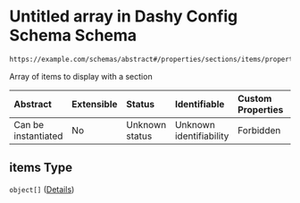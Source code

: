 # Untitled array in Dashy Config Schema Schema

```txt
https://example.com/schemas/abstract#/properties/sections/items/properties/items
```

Array of items to display with a section

| Abstract            | Extensible | Status         | Identifiable            | Custom Properties | Additional Properties | Access Restrictions | Defined In                                                                             |
| :------------------ | :--------- | :------------- | :---------------------- | :---------------- | :-------------------- | :------------------ | :------------------------------------------------------------------------------------- |
| Can be instantiated | No         | Unknown status | Unknown identifiability | Forbidden         | Allowed               | none                | [dashy-config.schema.json*](../../out/dashy-config.schema.json "open original schema") |

## items Type

`object[]` ([Details](dashy-config-properties-sections-items-properties-items-items.md))
